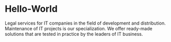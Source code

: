 # Hello-World

Legal services for IT companies in the field of development and distribution.
Maintenance of IT projects is our specialization.
We offer ready-made solutions that are tested in practice by the leaders of IT business. 
